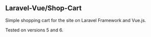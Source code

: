 ## Laravel-Vue/Shop-Cart

Simple shopping cart for the site on Laravel Framework and Vue.js.

Tested on versions 5 and 6.